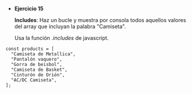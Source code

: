 - **Ejercicio 15**
    
    **Includes**: Haz un bucle y muestra por consola todos aquellos valores del array que incluyan la palabra "Camiseta".
    
    Usa la función .*includes* de javascript.
```
const products = [
  "Camiseta de Metallica",
  "Pantalón vaquero",
  "Gorra de beisbol",
  "Camiseta de Basket",
  "Cinturón de Orión",
  "AC/DC Camiseta",
];
```